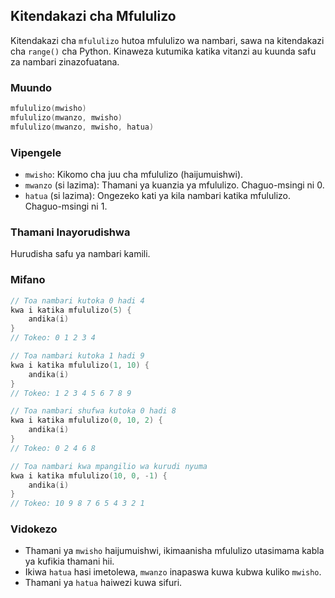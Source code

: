 ## Kitendakazi cha Mfululizo

Kitendakazi cha `mfululizo` hutoa mfululizo wa nambari, sawa na kitendakazi cha `range()` cha Python. Kinaweza kutumika katika vitanzi au kuunda safu za nambari zinazofuatana.

### Muundo

```go
mfululizo(mwisho)
mfululizo(mwanzo, mwisho)
mfululizo(mwanzo, mwisho, hatua)
```

### Vipengele

- `mwisho`: Kikomo cha juu cha mfululizo (haijumuishwi).
- `mwanzo` (si lazima): Thamani ya kuanzia ya mfululizo. Chaguo-msingi ni 0.
- `hatua` (si lazima): Ongezeko kati ya kila nambari katika mfululizo. Chaguo-msingi ni 1.

### Thamani Inayorudishwa

Hurudisha safu ya nambari kamili.

### Mifano

```go
// Toa nambari kutoka 0 hadi 4
kwa i katika mfululizo(5) {
    andika(i)
}
// Tokeo: 0 1 2 3 4

// Toa nambari kutoka 1 hadi 9
kwa i katika mfululizo(1, 10) {
    andika(i)
}
// Tokeo: 1 2 3 4 5 6 7 8 9

// Toa nambari shufwa kutoka 0 hadi 8
kwa i katika mfululizo(0, 10, 2) {
    andika(i)
}
// Tokeo: 0 2 4 6 8

// Toa nambari kwa mpangilio wa kurudi nyuma
kwa i katika mfululizo(10, 0, -1) {
    andika(i)
}
// Tokeo: 10 9 8 7 6 5 4 3 2 1
```

### Vidokezo

- Thamani ya `mwisho` haijumuishwi, ikimaanisha mfululizo utasimama kabla ya kufikia thamani hii.
- Ikiwa `hatua` hasi imetolewa, `mwanzo` inapaswa kuwa kubwa kuliko `mwisho`.
- Thamani ya `hatua` haiwezi kuwa sifuri.
